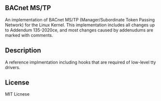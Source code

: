 ## BACnet MS/TP
An implementation of BACnet MS/TP (Manager/Subordinate Token Passing Network) for the Linux Kernel. This implementation includes all changes up to Addendum 135-2020ce, and most changes caused by addenudums are marked with comments.

## Description
A reference implmentation including hooks that are required of low-level tty drivers.

## License
MIT Licnese
